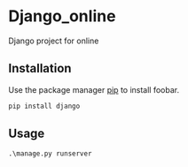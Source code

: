 # Django_online
Django project for online

## Installation

Use the package manager [pip](https://pip.pypa.io/en/stable/) to install foobar.

```bash
pip install django
```

## Usage

```python
.\manage.py runserver
```
